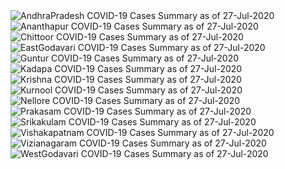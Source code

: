 
<img src="https://deepuhub.github.io/COVID-19/GraphsGenerated/27-Jul-2020/AndhraPradesh_27-Jul-2020.jpg" alt="AndhraPradesh COVID-19 Cases Summary as of 27-Jul-2020">
 <br>										  
<img src="https://deepuhub.github.io/COVID-19/GraphsGenerated/27-Jul-2020/Ananthapur_27-Jul-2020.jpg" alt="Ananthapur COVID-19 Cases Summary as of 27-Jul-2020">
 <br>										  
<img src="https://deepuhub.github.io/COVID-19/GraphsGenerated/27-Jul-2020/Chittoor_27-Jul-2020.jpg" alt="Chittoor COVID-19 Cases Summary as of 27-Jul-2020">
 <br>										  
<img src="https://deepuhub.github.io/COVID-19/GraphsGenerated/27-Jul-2020/EastGodavari_27-Jul-2020.jpg" alt="EastGodavari COVID-19 Cases Summary as of 27-Jul-2020">
 <br>										  
<img src="https://deepuhub.github.io/COVID-19/GraphsGenerated/27-Jul-2020/Guntur_27-Jul-2020.jpg" alt="Guntur COVID-19 Cases Summary as of 27-Jul-2020">
 <br>										  
<img src="https://deepuhub.github.io/COVID-19/GraphsGenerated/27-Jul-2020/Kadapa_27-Jul-2020.jpg" alt="Kadapa COVID-19 Cases Summary as of 27-Jul-2020">
 <br>										  
<img src="https://deepuhub.github.io/COVID-19/GraphsGenerated/27-Jul-2020/Krishna_27-Jul-2020.jpg" alt="Krishna COVID-19 Cases Summary as of 27-Jul-2020">
 <br>										  
<img src="https://deepuhub.github.io/COVID-19/GraphsGenerated/27-Jul-2020/Kurnool_27-Jul-2020.jpg" alt="Kurnool COVID-19 Cases Summary as of 27-Jul-2020">
 <br>										  
<img src="https://deepuhub.github.io/COVID-19/GraphsGenerated/27-Jul-2020/Nellore_27-Jul-2020.jpg" alt="Nellore COVID-19 Cases Summary as of 27-Jul-2020">
 <br>										  
<img src="https://deepuhub.github.io/COVID-19/GraphsGenerated/27-Jul-2020/Prakasam_27-Jul-2020.jpg" alt="Prakasam COVID-19 Cases Summary as of 27-Jul-2020">
 <br>										  
<img src="https://deepuhub.github.io/COVID-19/GraphsGenerated/27-Jul-2020/Srikakulam_27-Jul-2020.jpg" alt="Srikakulam COVID-19 Cases Summary as of 27-Jul-2020">
 <br>										  
<img src="https://deepuhub.github.io/COVID-19/GraphsGenerated/27-Jul-2020/Vishakapatnam_27-Jul-2020.jpg" alt="Vishakapatnam COVID-19 Cases Summary as of 27-Jul-2020">
 <br>										  
<img src="https://deepuhub.github.io/COVID-19/GraphsGenerated/27-Jul-2020/Vizianagaram_27-Jul-2020.jpg" alt="Vizianagaram COVID-19 Cases Summary as of 27-Jul-2020">
 <br>										  
<img src="https://deepuhub.github.io/COVID-19/GraphsGenerated/27-Jul-2020/WestGodavari_27-Jul-2020.jpg" alt="WestGodavari COVID-19 Cases Summary as of 27-Jul-2020">
 <br> 
